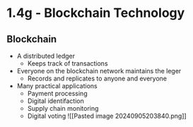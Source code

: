 # 1.4g - Blockchain Technology
## Blockchain
- A distributed ledger
	- Keeps track of transactions
- Everyone on the blockchain network maintains the leger
	- Records and replicates to anyone and everyone
- Many practical applications
	- Payment processing
	- Digital identifaction
	- Supply chain monitoring
	- Digital voting
![[Pasted image 20240905203840.png]]